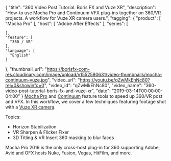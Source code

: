 {
  "title": "360 Video Post Tutorial: Boris FX and Vuze XR",
  "description": "How-to use Mocha Pro and Continuum VFX plug-ins together on 360/VR projects. A workflow for Vuze XR camera users.",
  "tagging": {
    "product": [
      "Mocha Pro"
    ],
    "host": [
      "Adobe After Effects"
    ],
    "series": [

    ],
    "feature": [
      "360 / VR"
    ],
    "language": [
      "English"
    ]
  },
  "thumbnail_url": "https://borisfx-com-res.cloudinary.com/image/upload/v1552580631/video-thumbnails/mocha-continuum-vuze.jpg",
  "video_url": "https://youtu.be/qZwMkEhNc80?rel=0&showinfo=0",
  "video_id": "qZwMkEhNc80",
  "video_name": "360-video-post-tutorial-boris-fx-and-vuze-xr",
  "date": "2019-03-14T00:00:00-04:00"
}
[Mocha Pro](https://borisfx.com/products/mocha-pro/ "Boris FX - Mocha Pro") and [Continuum](https://borisfx.com/products/continuum/ "Boris FX - Continuum") feature tools to speed up 360/VR post and VFX. In this workflow, we cover a few techniques featuring footage shot with a <a href="https://vuze.camera/camera/vuze-xr-camera/?utm_source=borisfx" target="_blank">Vuze XR camera</a>.

Topics:

* Horizon Stabilization
* VR Sharpen & Flicker Fixer
* 3D Titling & VR Insert 360 masking to blur faces

Mocha Pro 2019 is the only cross-host plug-in for 360 supporting Adobe, Avid and OFX hosts Nuke, Fusion, Vegas, HitFilm, and more.

